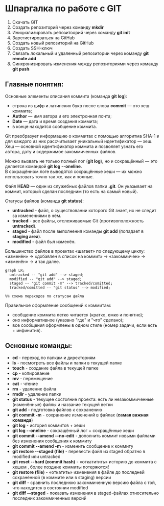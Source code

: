 # Шпаргалка по работе с GIT

1. Скачать GIT
2. Создать репозиторий через команду **mkdir**
3. Инициализировать репозитоорий через команду **git init**
4. Зарегистироваться на GitHub
5. Создать новый репозиторий на GitHub
6. Создать SSH-ключ
7. Связать локальный и удаленный репозитории через команду **git remote add**
8. Синхронизировать изменения между репозиториями через команду **git push**

## Главные понятия:

Основные элементы описания коммита (команда **git log**):
* строка из цифр и латинских букв после слова **commit** — это хеш коммита;
* **Author** — имя автора и его электронная почта;
* **Date** — дата и время создания коммита;
* в конце находится сообщение коммита.

Git преобразует информацию о коммитах с помощью алгоритма SHA-1 и для каждого из них рассчитывает уникальный идентификатор — хеш. <br>
Хеш — основной идентификатор коммита и позволяет узнать его автора, дату и содержимое закоммиченных файлов. <br>

Можно вызвать не только полный лог (**git log**), но и сокращённый — это делается командой **git log --oneline**. <br>
В сокращённом логе выводятся сокращённые хеши — их можно использовать точно так же, как и полные. <br>

Файл **HEAD** — один из служебных файлов папки **.git**. Он указывает на коммит, который сделан последним (то есть на самый новый).

Статусы файлов (команда **git status**):
* **untracked** - файл, о существовании которого Git знает, но не следит за изменениями в нём.
* **tracked** - все файлы, отслеживаемые Git (противоположность **untracked**).
* **staged** - файл после выполнения команды **git add** (попадает в **staging area**).
* **modified** - файл был изменён.

Большинство файлов в проектах «шагает» по следующему циклу: «изменён» → «добавлен в список на коммит» → «закоммичен» → «изменён» → и так далее.

```mermaid
graph LR;
  untracked -- "git add" --> staged;
  modified -- "git add" --> staged;
  staged -- "git commit -m" --> tracked/comitted;
  tracked/comitted -- "git status" --> modified;

%% схема переходов по статусам файла
``` 
Правильное оформление сообщений к коммитам:
* сообщение коммита легко читается (кратко, емко и понятно);
* оно информативное (указано "где" и "что" сделано);
* все сообщения оформлены в одном стиле (номер задачи, если есть + инфинитив).

## Основные команды:

* __cd__ - переход по папкам и директориям
* __ls__ - посмотреть все файлы и папки в текущей папке
* __touch__ - создание файла в текущей папке
* __cp__ - копирование
* __mv__ - перемещение
* __cat__ - чтение
* __rm__ - удаление файла
* __rmdir__ - удаление папки
* __git status__ - текущее состояние проекта: есть ли незакоммиченные (изменённые) файлы и название текущей ветки
* __git add__ - подготовка файлов к сохранению
* __git commit -m__ - сохранение изменений в файлах (**самая важная команда**)
* __git log__ - история коммитов + хеши
* __git log --oneline__ - сокращённый лог + сокращённые хеши
* __git commit --amend --no-edit__ - дополнить коммит новыми файлами без изменения сообщения к коммиту
* __git commit --amend -m__ - изменить сообщение к коммиту
* __git restore --staged (file)__ - перевести файл из staged обратно в modified или untracked
* __git reset --hard (commit hash)__ - «откатитить» историю до коммита с хешем <hash>, более поздние коммиты потеряются!
* __git restore (file)__ - «откатить» изменения в файле до последней сохранённой (в коммите или в staging) версии
* __git diff__ - сравнить последнюю закоммиченную версию файла с той, что находится в состоянии modified
* __git diff --staged__ - показать изменения в staged-файлах относительно последних закоммиченных версий